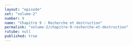 ```yaml
---
layout: "episode"
set: "volume-2"
number: 9
name: "Chapitre 9 : Recherche et destruction"
permalink: "volume-2/chapitre-9-recherche-et-destruction"
rutube: null
published: true
---
```

